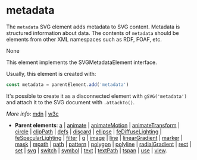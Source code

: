# metadata

The `metadata` SVG element adds metadata to SVG content. Metadata is structured information about data. The contents of `metadata` should be elements from other XML namespaces such as RDF, FOAF, etc.

None

This element implements the SVGMetadataElement interface.



Usually, this element is created with:
      
```js
const metadata = parentElement.add('metadata')
```

It's possible to create it as a disconnected element with `gSVG('metadata')` and attach it to the SVG document with `.attachTo()`.

*More info*:
      [mdn](https://developer.mozilla.org//en-US/docs/Web/SVG/Element/metadata) | [w3c](https://svgwg.org/svg2-draft/single-page.html#struct-MetadataElement)

- **Parent elements**: [a](a.md) | [animate](animate.md) | [animateMotion](animateMotion.md) | [animateTransform](animateTransform.md) | [circle](circle.md) | [clipPath](clipPath.md) | [defs](defs.md) | [discard](./discard.md) | [ellipse](ellipse.md) | [feDiffuseLighting](./feDiffuseLighting.md) | [feSpecularLighting](./feSpecularLighting.md) | [filter](filter.md) | [g](g.md) | [image](image.md) | [line](line.md) | [linearGradient](linearGradient.md) | [marker](marker.md) | [mask](mask.md) | [mpath](mpath.md) | [path](path.md) | [pattern](pattern.md) | [polygon](polygon.md) | [polyline](polyline.md) | [radialGradient](radialGradient.md) | [rect](rect.md) | [set](set.md) | [svg](svg.md) | [switch](switch.md) | [symbol](symbol.md) | [text](text.md) | [textPath](textPath.md) | [tspan](tspan.md) | [use](use.md) | [view](view.md).


